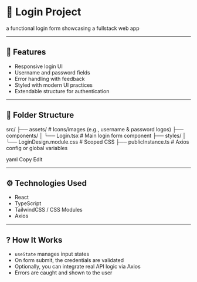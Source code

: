# 🔐 Login Project

a functional login form showcasing a fullstack web app

---

## 🚀 Features

- Responsive login UI  
- Username and password fields  
- Error handling with feedback  
- Styled with modern UI practices  
- Extendable structure for authentication  

---

## 📁 Folder Structure

src/
├── assets/ # Icons/images (e.g., username & password logos)
├── components/
│ └── Login.tsx # Main login form component
├── styles/
│ └── LoginDesign.module.css # Scoped CSS 
├── publicInstance.ts # Axios config or global variables 

yaml
Copy
Edit

---

## ⚙️ Technologies Used

- React  
- TypeScript  
- TailwindCSS / CSS Modules  
- Axios

---

## ? How It Works

- `useState` manages input states  
- On form submit, the credentials are validated  
- Optionally, you can integrate real API logic via Axios  
- Errors are caught and shown to the user  

